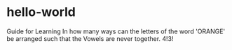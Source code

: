 # hello-world
Guide for Learning
In how many ways can the letters of the word 'ORANGE' be arranged such that the Vowels are never together.
4!3!
